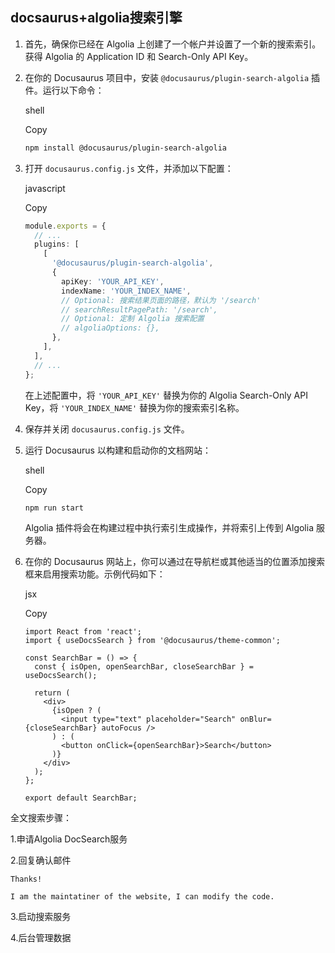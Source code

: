 ## docsaurus+algolia搜索引擎

1. 首先，确保你已经在 Algolia 上创建了一个帐户并设置了一个新的搜索索引。获得 Algolia 的 Application ID 和 Search-Only API Key。

2. 在你的 Docusaurus 项目中，安装 `@docusaurus/plugin-search-algolia` 插件。运行以下命令：

   shell

   Copy

   ```bash
   npm install @docusaurus/plugin-search-algolia
   ```

3. 打开 `docusaurus.config.js` 文件，并添加以下配置：

   javascript

   Copy

   ```ts
   module.exports = {
     // ...
     plugins: [
       [
         '@docusaurus/plugin-search-algolia',
         {
           apiKey: 'YOUR_API_KEY',
           indexName: 'YOUR_INDEX_NAME',
           // Optional: 搜索结果页面的路径，默认为 '/search'
           // searchResultPagePath: '/search',
           // Optional: 定制 Algolia 搜索配置
           // algoliaOptions: {},
         },
       ],
     ],
     // ...
   };
   ```

   在上述配置中，将 `'YOUR_API_KEY'` 替换为你的 Algolia Search-Only API Key，将 `'YOUR_INDEX_NAME'` 替换为你的搜索索引名称。

4. 保存并关闭 `docusaurus.config.js` 文件。

5. 运行 Docusaurus 以构建和启动你的文档网站：

   shell

   Copy

   ```bash
   npm run start
   ```

   Algolia 插件将会在构建过程中执行索引生成操作，并将索引上传到 Algolia 服务器。

6. 在你的 Docusaurus 网站上，你可以通过在导航栏或其他适当的位置添加搜索框来启用搜索功能。示例代码如下：

   jsx

   Copy

   ```tsx
   import React from 'react';
   import { useDocsSearch } from '@docusaurus/theme-common';
   
   const SearchBar = () => {
     const { isOpen, openSearchBar, closeSearchBar } = useDocsSearch();
   
     return (
       <div>
         {isOpen ? (
           <input type="text" placeholder="Search" onBlur={closeSearchBar} autoFocus />
         ) : (
           <button onClick={openSearchBar}>Search</button>
         )}
       </div>
     );
   };
   
   export default SearchBar;
   ```

全文搜索步骤：

1.申请Algolia DocSearch服务

2.回复确认邮件

```
Thanks!

I am the maintatiner of the website, I can modify the code.
```

3.启动搜索服务

4.后台管理数据